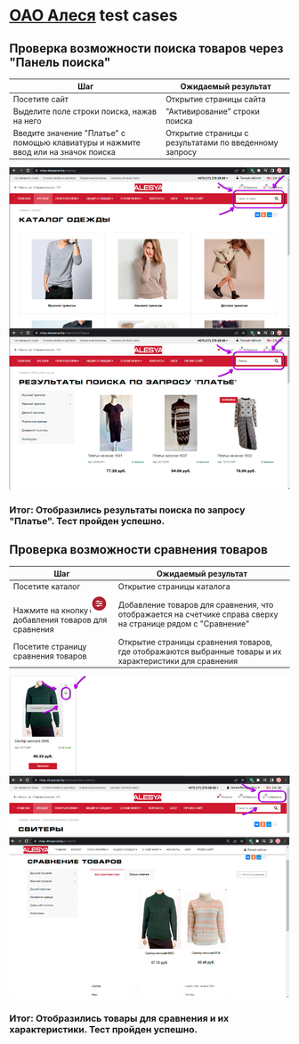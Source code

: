 # [ОАО Алеся](https://shop-alesyaoao.by/) test cases
## Проверка возможности поиска товаров через "Панель поиска"

| Шаг  | Ожидаемый результат |
| ------------- | ------------- |
| Посетите сайт  | Открытие страницы сайта |
| Выделите поле строки поиска, нажав на него| "Активирование" строки поиска  |
| Введите значение "Платье" с помощью клавиатуры и нажмите ввод или на значок поиска| Открытие страницы с результатами по введенному запросу |

![test search](screens/search.png)

### Итог: Отобразились результаты поиска по запросу "Платье". Тест пройден успешно.
## 
## Проверка возможности сравнения товаров

| Шаг  | Ожидаемый результат |
| ------------- | ------------- |
| Посетите каталог  | Открытие страницы каталога |
| Нажмите на кнопку ![button](screens/combut.png) добавления товаров для сравнения| Добавление товаров для сравнения, что отображается на счетчике справа сверху на странице рядом с "Сравнение"|
| Посетите страницу сравнения товаров | Открытие страницы сравнения товаров, где отображаются выбранные товары и их характеристики для сравнения|

![test search](screens/compare.png)

### Итог: Отобразились товары для сравнения и их характеристики. Тест пройден успешно.
## 
